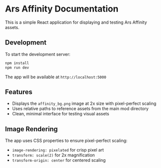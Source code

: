 # Ars Affinity Documentation

This is a simple React application for displaying and testing Ars Affinity assets.

## Development

To start the development server:

```bash
npm install
npm run dev
```

The app will be available at `http://localhost:5000`

## Features

- Displays the `affinity_bg.png` image at 2x size with pixel-perfect scaling
- Uses relative paths to reference assets from the main mod directory
- Clean, minimal interface for testing visual assets

## Image Rendering

The app uses CSS properties to ensure pixel-perfect scaling:
- `image-rendering: pixelated` for crisp pixel art
- `transform: scale(2)` for 2x magnification
- `transform-origin: center` for centered scaling

